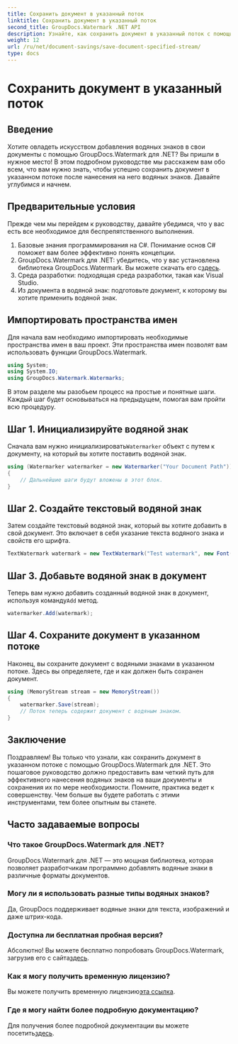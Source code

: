 ```yaml
---
title: Сохранить документ в указанный поток
linktitle: Сохранить документ в указанный поток
second_title: GroupDocs.Watermark .NET API
description: Узнайте, как сохранить документ в указанный поток с помощью GroupDocs.Watermark для .NET, с помощью этого пошагового руководства. Идеально подходит для разработчиков всех уровней.
weight: 12
url: /ru/net/document-savings/save-document-specified-stream/
type: docs
---
```

# Сохранить документ в указанный поток

## Введение
Хотите овладеть искусством добавления водяных знаков в свои документы с помощью GroupDocs.Watermark для .NET? Вы пришли в нужное место! В этом подробном руководстве мы расскажем вам обо всем, что вам нужно знать, чтобы успешно сохранить документ в указанном потоке после нанесения на него водяных знаков. Давайте углубимся и начнем.
## Предварительные условия
Прежде чем мы перейдем к руководству, давайте убедимся, что у вас есть все необходимое для беспрепятственного выполнения.
1. Базовые знания программирования на C#. Понимание основ C# поможет вам более эффективно понять концепции.
2.  GroupDocs.Watermark для .NET: убедитесь, что у вас установлена библиотека GroupDocs.Watermark. Вы можете скачать его с[здесь](https://releases.groupdocs.com/Watermark/net/).
3. Среда разработки: подходящая среда разработки, такая как Visual Studio.
4. Из документа в водяной знак: подготовьте документ, к которому вы хотите применить водяной знак.
## Импортировать пространства имен
Для начала вам необходимо импортировать необходимые пространства имен в ваш проект. Эти пространства имен позволят вам использовать функции GroupDocs.Watermark.
```csharp
using System;
using System.IO;
using GroupDocs.Watermark.Watermarks;
```
В этом разделе мы разобьем процесс на простые и понятные шаги. Каждый шаг будет основываться на предыдущем, помогая вам пройти всю процедуру.
## Шаг 1. Инициализируйте водяной знак
 Сначала вам нужно инициализировать`Watermarker` объект с путем к документу, на который вы хотите поставить водяной знак.
```csharp
using (Watermarker watermarker = new Watermarker("Your Document Path"))
{
    // Дальнейшие шаги будут вложены в этот блок.
}
```
## Шаг 2. Создайте текстовый водяной знак
Затем создайте текстовый водяной знак, который вы хотите добавить в свой документ. Это включает в себя указание текста водяного знака и свойств его шрифта.
```csharp
TextWatermark watermark = new TextWatermark("Test watermark", new Font("Arial", 12));
```
## Шаг 3. Добавьте водяной знак в документ
 Теперь вам нужно добавить созданный водяной знак в документ, используя команду`Add` метод.
```csharp
watermarker.Add(watermark);
```
## Шаг 4. Сохраните документ в указанном потоке
Наконец, вы сохраните документ с водяными знаками в указанном потоке. Здесь вы определяете, где и как должен быть сохранен документ.
```csharp
using (MemoryStream stream = new MemoryStream())
{
    watermarker.Save(stream);
    // Поток теперь содержит документ с водяным знаком.
}
```
## Заключение
Поздравляем! Вы только что узнали, как сохранить документ в указанном потоке с помощью GroupDocs.Watermark для .NET. Это пошаговое руководство должно предоставить вам четкий путь для эффективного нанесения водяных знаков на ваши документы и сохранения их по мере необходимости. Помните, практика ведет к совершенству. Чем больше вы будете работать с этими инструментами, тем более опытным вы станете.
## Часто задаваемые вопросы
### Что такое GroupDocs.Watermark для .NET?
GroupDocs.Watermark для .NET — это мощная библиотека, которая позволяет разработчикам программно добавлять водяные знаки в различные форматы документов.
### Могу ли я использовать разные типы водяных знаков?
Да, GroupDocs поддерживает водяные знаки для текста, изображений и даже штрих-кода.
### Доступна ли бесплатная пробная версия?
 Абсолютно! Вы можете бесплатно попробовать GroupDocs.Watermark, загрузив его с сайта[здесь](https://releases.groupdocs.com/).
### Как я могу получить временную лицензию?
 Вы можете получить временную лицензию[эта ссылка](https://purchase.groupdocs.com/temporary-license/).
### Где я могу найти более подробную документацию?
 Для получения более подробной документации вы можете посетить[здесь](https://tutorials.groupdocs.com/Watermark/net/).